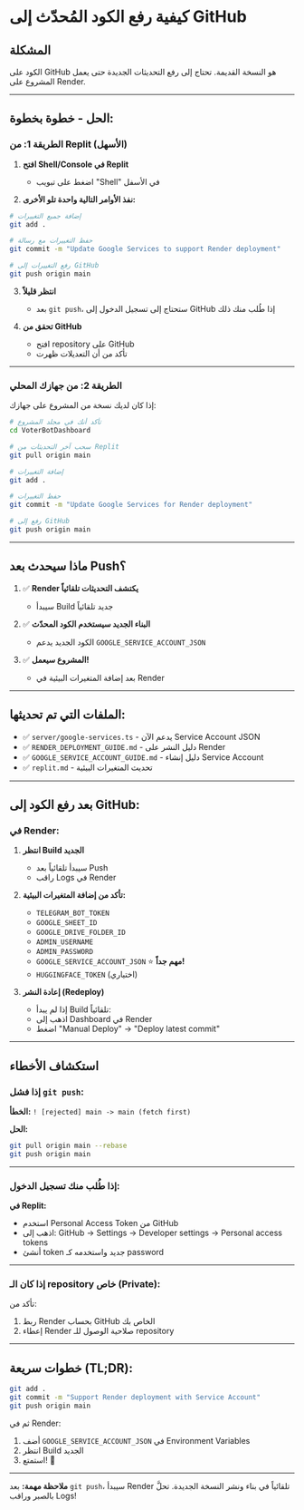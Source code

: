 # كيفية رفع الكود المُحدّث إلى GitHub

## المشكلة
الكود على GitHub هو النسخة القديمة. تحتاج إلى رفع التحديثات الجديدة حتى يعمل المشروع على Render.

---

## الحل - خطوة بخطوة:

### الطريقة 1: من Replit (الأسهل)

1. **افتح Shell/Console في Replit**
   - اضغط على تبويب "Shell" في الأسفل

2. **نفذ الأوامر التالية واحدة تلو الأخرى:**

```bash
# إضافة جميع التغييرات
git add .

# حفظ التغييرات مع رسالة
git commit -m "Update Google Services to support Render deployment"

# رفع التغييرات إلى GitHub
git push origin main
```

3. **انتظر قليلاً**
   - بعد `git push`، ستحتاج إلى تسجيل الدخول إلى GitHub إذا طُلب منك ذلك

4. **تحقق من GitHub**
   - افتح repository على GitHub
   - تأكد من أن التعديلات ظهرت

---

### الطريقة 2: من جهازك المحلي

إذا كان لديك نسخة من المشروع على جهازك:

```bash
# تأكد أنك في مجلد المشروع
cd VoterBotDashboard

# سحب آخر التحديثات من Replit
git pull origin main

# إضافة التغييرات
git add .

# حفظ التغييرات
git commit -m "Update Google Services for Render deployment"

# رفع إلى GitHub
git push origin main
```

---

## ماذا سيحدث بعد Push؟

1. ✅ **Render يكتشف التحديثات تلقائياً**
   - سيبدأ Build جديد تلقائياً

2. ✅ **البناء الجديد سيستخدم الكود المحدّث**
   - الكود الجديد يدعم `GOOGLE_SERVICE_ACCOUNT_JSON`

3. ✅ **المشروع سيعمل!**
   - بعد إضافة المتغيرات البيئية في Render

---

## الملفات التي تم تحديثها:

- ✅ `server/google-services.ts` - يدعم الآن Service Account JSON
- ✅ `RENDER_DEPLOYMENT_GUIDE.md` - دليل النشر على Render
- ✅ `GOOGLE_SERVICE_ACCOUNT_GUIDE.md` - دليل إنشاء Service Account
- ✅ `replit.md` - تحديث المتغيرات البيئية

---

## بعد رفع الكود إلى GitHub:

### في Render:

1. **انتظر Build الجديد**
   - سيبدأ تلقائياً بعد Push
   - راقب Logs في Render

2. **تأكد من إضافة المتغيرات البيئية:**
   - `TELEGRAM_BOT_TOKEN`
   - `GOOGLE_SHEET_ID`
   - `GOOGLE_DRIVE_FOLDER_ID`
   - `ADMIN_USERNAME`
   - `ADMIN_PASSWORD`
   - `GOOGLE_SERVICE_ACCOUNT_JSON` ⭐ **مهم جداً!**
   - `HUGGINGFACE_TOKEN` (اختياري)

3. **إعادة النشر (Redeploy)**
   - إذا لم يبدأ Build تلقائياً:
   - اذهب إلى Dashboard في Render
   - اضغط "Manual Deploy" → "Deploy latest commit"

---

## استكشاف الأخطاء

### إذا فشل `git push`:

**الخطأ:** `! [rejected] main -> main (fetch first)`

**الحل:**
```bash
git pull origin main --rebase
git push origin main
```

---

### إذا طُلب منك تسجيل الدخول:

**في Replit:**
- استخدم Personal Access Token من GitHub
- اذهب إلى: GitHub → Settings → Developer settings → Personal access tokens
- أنشئ token جديد واستخدمه كـ password

---

### إذا كان الـ repository خاص (Private):

تأكد من:
1. ربط Render بحساب GitHub الخاص بك
2. إعطاء Render صلاحية الوصول للـ repository

---

## خطوات سريعة (TL;DR):

```bash
git add .
git commit -m "Support Render deployment with Service Account"
git push origin main
```

ثم في Render:
1. أضف `GOOGLE_SERVICE_ACCOUNT_JSON` في Environment Variables
2. انتظر Build الجديد
3. استمتع! 🎉

---

**ملاحظة مهمة:**
بعد `git push`، سيبدأ Render تلقائياً في بناء ونشر النسخة الجديدة. تحلَّ بالصبر وراقب Logs!
